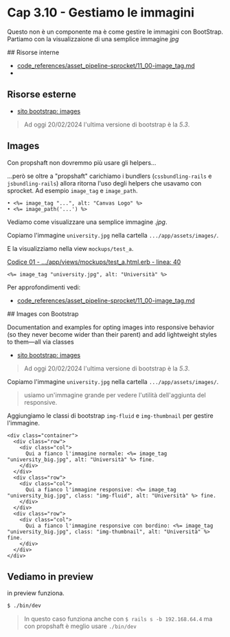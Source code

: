 # <a name="top"></a> Cap 3.10 - Gestiamo le immagini

Questo non è un componente ma è come gestire le immagini con BootStrap.
Partiamo con la visualizzaione di una semplice immagine *jpg*


## Risorse interne

- [code_references/asset_pipeline-sprocket/11_00-image_tag.md]()
- []()



## Risorse esterne

- [sito bootstrap: images](https://getbootstrap.com/docs/5.3/content/images/)

> Ad oggi 20/02/2024 l'ultima versione di bootstrap è la *5.3*.



## Images

Con propshaft non dovremmo più usare gli helpers...

...però se oltre a "propshaft" carichiamo i bundlers (`cssbundling-rails` e `jsbundling-rails`) allora ritorna l'uso degli helpers che usavamo con sprocket. Ad esempio `image_tag` e `image_path`. 

```html+erb
• <%= image_tag "...", alt: "Canvas Logo" %>
• <%= image_path('...') %>
```

Vediamo come visualizzare una semplice immagine *.jpg*.

Copiamo l'immagine `university.jpg` nella cartella `.../app/assets/images/`.

E la visualizziamo nella view `mockups/test_a`.

[Codice 01 - .../app/views/mockups/test_a.html.erb - linea: 40]()

```html+erb
<%= image_tag "university.jpg", alt: "Università" %>
```

Per approfondimenti vedi:

- [code_references/asset_pipeline-sprocket/11_00-image_tag.md]()



## Images con Bootstrap

Documentation and examples for opting images into responsive behavior (so they never become wider than their parent) and add lightweight styles to them—all via classes

- [sito bootstrap: images](https://getbootstrap.com/docs/5.3/content/images/)

> Ad oggi 20/02/2024 l'ultima versione di bootstrap è la *5.3*.

Copiamo l'immagine `university.jpg` nella cartella `.../app/assets/images/`.

> usiamo un'immagine grande per vedere l'utilità dell'aggiunta del responsive.

Aggiungiamo le classi di bootstrap `img-fluid` e `img-thumbnail` per gestire l'immagine.

```html+erb
<div class="container">
  <div class="row">
    <div class="col">
      Qui a fianco l'immagine normale: <%= image_tag "university_big.jpg", alt: "Università" %> fine.
    </div>
  </div>
  <div class="row">
    <div class="col">
      Qui a fianco l'immagine responsive: <%= image_tag "university_big.jpg", class: "img-fluid", alt: "Università" %> fine.
    </div>
  </div>
  <div class="row">
    <div class="col">
      Qui a fianco l'immagine responsive con bordino: <%= image_tag "university_big.jpg", class: "img-thumbnail", alt: "Università" %> fine.
    </div>
  </div>
</div>
```


## Vediamo in preview

in preview funziona.

```bash
$ ./bin/dev
```

> In questo caso funziona anche con `$ rails s -b 192.168.64.4` ma con propshaft è meglio usare `./bin/dev`
